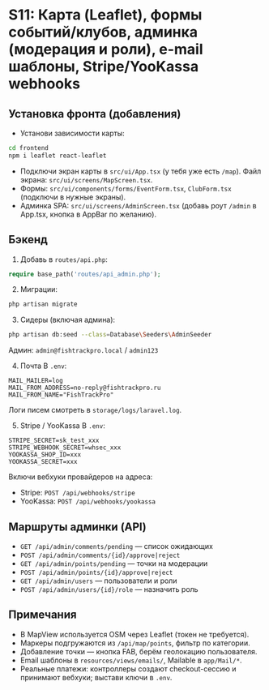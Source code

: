 # S11: Карта (Leaflet), формы событий/клубов, админка (модерация и роли), e-mail шаблоны, Stripe/YooKassa webhooks

## Установка фронта (добавления)
- Установи зависимости карты:
```bash
cd frontend
npm i leaflet react-leaflet
```
- Подключи экран карты в `src/ui/App.tsx` (у тебя уже есть `/map`). Файл экрана: `src/ui/screens/MapScreen.tsx`.
- Формы: `src/ui/components/forms/EventForm.tsx`, `ClubForm.tsx` (подключи в нужные экраны).
- Админка SPA: `src/ui/screens/AdminScreen.tsx` (добавь роут `/admin` в App.tsx, кнопка в AppBar по желанию).

## Бэкенд
1) Добавь в `routes/api.php`:
```php
require base_path('routes/api_admin.php');
```
2) Миграции:
```bash
php artisan migrate
```
3) Сидеры (включая админа):
```bash
php artisan db:seed --class=Database\Seeders\AdminSeeder
```
Админ: `admin@fishtrackpro.local` / `admin123`

4) Почта
В `.env`:
```
MAIL_MAILER=log
MAIL_FROM_ADDRESS=no-reply@fishtrackpro.ru
MAIL_FROM_NAME="FishTrackPro"
```
Логи писем смотреть в `storage/logs/laravel.log`.

5) Stripe / YooKassa
В `.env`:
```
STRIPE_SECRET=sk_test_xxx
STRIPE_WEBHOOK_SECRET=whsec_xxx
YOOKASSA_SHOP_ID=xxx
YOOKASSA_SECRET=xxx
```
Включи вебхуки провайдеров на адреса:
- Stripe: `POST /api/webhooks/stripe`
- YooKassa: `POST /api/webhooks/yookassa`

## Маршруты админки (API)
- `GET /api/admin/comments/pending` — список ожидающих
- `POST /api/admin/comments/{id}/approve|reject`
- `GET /api/admin/points/pending` — точки на модерации
- `POST /api/admin/points/{id}/approve|reject`
- `GET /api/admin/users` — пользователи и роли
- `POST /api/admin/users/{id}/role` — назначить роль

## Примечания
- В MapView используется OSM через Leaflet (токен не требуется).
- Маркеры подгружаются из `/api/map/points`, фильтр по категории.
- Добавление точки — кнопка FAB, берём геолокацию пользователя.
- Email шаблоны в `resources/views/emails/`, Mailable в `app/Mail/*`.
- Реальные платежи: контроллеры создают checkout-сессию и принимают вебхуки; выстави ключи в `.env`.
